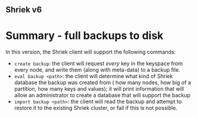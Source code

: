 Shriek v6
---
# Summary - full backups to disk
In this version, the Shriek client will support the following commands:
- `create backup`: the client will request _every_ key in the keyspace
from every node, and write them (along with meta-data) to a backup file.
- `eval backup <path>`: the client will determine what kind of Shriek database the backup was created from (
how many nodes, how big of a partition, how many keys and values); it will print information that will allow
an administrator to create a database that will support the backup
- `import backup <path>`: the client will read the backup and attempt to restore it to the existing Shriek cluster,
or fail if this is not possible.
